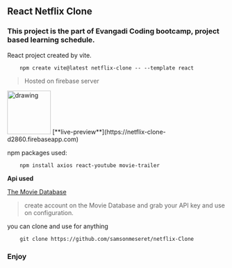## React Netflix Clone  
### This project is the part of Evangadi Coding bootcamp, project based learning schedule.

React project created by vite.
```
    npm create vite@latest netflix-clone -- --template react
```   

> Hosted on firebase server
<img src="./public/d05cff3e-7260-4980-bc78-b1f299189582.ico" alt="drawing" width="100"/>
[**live-preview**](https://netflix-clone-d2860.firebaseapp.com)


npm packages used:
```
    npm install axios react-youtube movie-trailer
```

**Api used**

[The Movie Database](https://www.themoviedb.org/)
> create account on the Movie Database and grab your API key and use on configuration.
   

you can clone and use for anything
```
    git clone https://github.com/samsonmeseret/netflix-Clone
```

### Enjoy